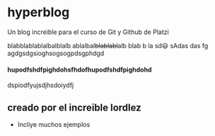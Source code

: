 # hyperblog
Un blog increible para el curso de Git y Github de Platzi

blabblablablalbalblalb
ablalbal~~blablabl~~alb
blab
b
la
sd:smiley:
sAdas
das
fg
agdgsdgsioghsogsogpdsgphdgd
#### hupodfshdfpighdohsfhdofhupodfshdfpighdohd
dspiodfyujsdjhsdoiydfj

## creado por el increible lordlez 
* Incliye muchos ejemplos